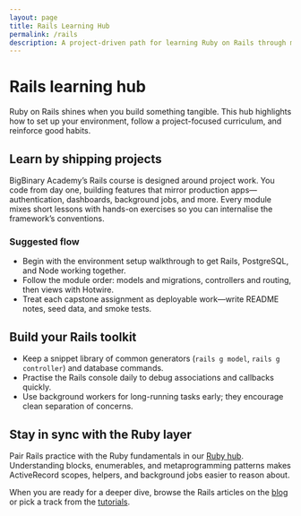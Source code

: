```yaml
---
layout: page
title: Rails Learning Hub
permalink: /rails
description: A project-driven path for learning Ruby on Rails through modern tooling and real-world practice.
---
```


# Rails learning hub

Ruby on Rails shines when you build something tangible. This hub highlights how to set up your environment, follow a project-focused curriculum, and reinforce good habits.

## Learn by shipping projects

BigBinary Academy&rsquo;s Rails course is designed around project work. You code from day one, building features that mirror production apps&mdash;authentication, dashboards, background jobs, and more. Every module mixes short lessons with hands-on exercises so you can internalise the framework&rsquo;s conventions.

### Suggested flow

- Begin with the environment setup walkthrough to get Rails, PostgreSQL, and Node working together.
- Follow the module order: models and migrations, controllers and routing, then views with Hotwire.
- Treat each capstone assignment as deployable work&mdash;write README notes, seed data, and smoke tests.

## Build your Rails toolkit

- Keep a snippet library of common generators (`rails g model`, `rails g controller`) and database commands.
- Practise the Rails console daily to debug associations and callbacks quickly.
- Use background workers for long-running tasks early; they encourage clean separation of concerns.

## Stay in sync with the Ruby layer

Pair Rails practice with the Ruby fundamentals in our [Ruby hub](/ruby/). Understanding blocks, enumerables, and metaprogramming patterns makes ActiveRecord scopes, helpers, and background jobs easier to reason about.

When you are ready for a deeper dive, browse the Rails articles on the [blog](/blog/) or pick a track from the [tutorials](/tutorials/).
